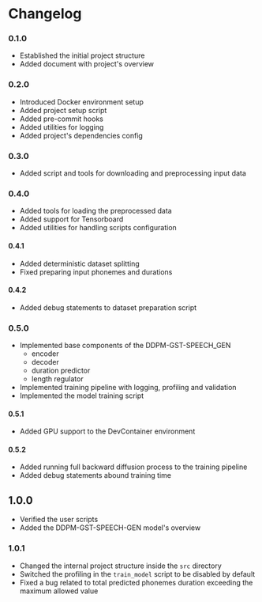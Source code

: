 # Changelog

### 0.1.0

- Established the initial project structure
- Added document with project's overview

### 0.2.0

- Introduced Docker environment setup
- Added project setup script
- Added pre-commit hooks
- Added utilities for logging
- Added project's dependencies config

### 0.3.0

- Added script and tools for downloading and preprocessing input data

### 0.4.0

- Added tools for loading the preprocessed data
- Added support for Tensorboard
- Added utilities for handling scripts configuration

#### 0.4.1

- Added deterministic dataset splitting
- Fixed preparing input phonemes and durations

#### 0.4.2

- Added debug statements to dataset preparation script

### 0.5.0

- Implemented base components of the DDPM-GST-SPEECH_GEN
   - encoder
   - decoder
   - duration predictor
   - length regulator
- Implemented training pipeline with logging, profiling and validation
- Implemented the model training script

#### 0.5.1

- Added GPU support to the DevContainer environment

#### 0.5.2

- Added running full backward diffusion process to the training pipeline
- Added debug statements abound training time

## 1.0.0

- Verified the user scripts
- Added the DDPM-GST-SPEECH-GEN model's overview

### 1.0.1

- Changed the internal project structure inside the `src` directory
- Switched the profiling in the `train_model` script to be disabled by default
- Fixed a bug related to total predicted phonemes duration exceeding the maximum allowed value

